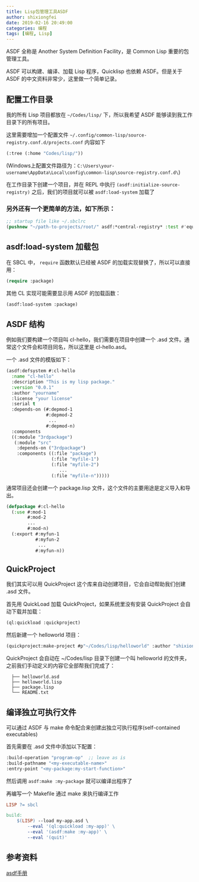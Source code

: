 ```yaml
---
title: Lisp包管理工具ASDF
author: shixiongfei
date: 2019-02-16 20:49:00
categories: 编程
tags: [编程, Lisp]
---
```


ASDF 全称是 Another System Definition Facility，是 Common Lisp 重要的包管理工具。

ASDF 可以构建、编译、加载 Lisp 程序，Quicklisp 也依赖 ASDF。但是关于 ASDF 的中文资料非常少，这里做一个简单记录。

## 配置工作目录

我的所有 Lisp 项目都放在 `~/Codes/lisp/` 下，所以我希望 ASDF 能够读到我工作目录下的所有项目。

这里需要增加一个配置文件 `~/.config/common-lisp/source-registry.conf.d/projects.conf` 内容如下

```lisp
(:tree (:home "Codes/lisp/"))
```

(Windows上配置文件路径为：`C:\Users\your-username\AppData\Local\config\common-lisp\source-registry.conf.d\`)

在工作目录下创建一个项目，并在 REPL 中执行 `(asdf:initialize-source-registry)` 之后，我们的项目就可以被 `asdf:load-system` 加载了

### 另外还有一个更简单的方法，如下所示：

```lisp
;; startup file like ~/.sbclrc
(pushnew "~/path-to-projects/root/" asdf:*central-registry* :test #'equal)
```

## asdf:load-system 加载包

在 SBCL 中， `require` 函数默认已经被 ASDF 的加载实现替换了，所以可以直接用：

```lisp
(require :package)
```

其他 CL 实现可能需要显示用 ASDF 的加载函数：

```lisp
(asdf:load-system :package)
```

## ASDF 结构

例如我们要构建一个项目叫 cl-hello，我们需要在项目中创建一个 .asd 文件。通常这个文件会和项目同名，所以这里是 cl-hello.asd。

一个 .asd 文件的模版如下：

```lisp
(asdf:defsystem #:cl-hello
  :name "cl-hello"
  :description "This is my lisp package."
  :version "0.0.1"
  :author "yourname"
  :license "your license"
  :serial t
  :depends-on (#:depmod-1
               #:depmod-2
                ...
               #:depmod-n)
  :components
  ((:module "3rdpackage")
   (:module "src"
    :depends-on ("3rdpackage")
    :components ((:file "package")
                 (:file "myfile-1")
                 (:file "myfile-2")
                    ...
                 (:file "myfile-n")))))
```

通常项目还会创建一个 package.lisp 文件，这个文件的主要用途是定义导入和导出。

```lisp
(defpackage #:cl-hello
  (:use #:mod-1
        #:mod-2
        ...
        #:mod-n)
  (:export #:myfun-1
           #:myfun-2
            ...
           #:myfun-n))
```

## QuickProject

我们其实可以用 QuickProject 这个库来自动创建项目，它会自动帮助我们创建 .asd 文件。

首先用 QuickLoad 加载 QuickProject，如果系统里没有安装 QuickProject 会自动下载并加载：

```lisp
(ql:quickload :quickproject)
```

然后新建一个 helloworld 项目：

```lisp
(quickproject:make-project #p"~/Codes/lisp/helloworld" :author "shixiongfei")
```

QuickProject 会自动在 ~/Codes/lisp 目录下创建一个叫 helloworld 的文件夹，之前我们手动定义的内容它全部帮我们完成了：

```text
  ├── helloworld.asd
  ├── helloworld.lisp
  ├── package.lisp
  └── README.txt
```

## 编译独立可执行文件

可以通过 ASDF 与 make 命令配合来创建出独立可执行程序(self-contained executables)

首先需要在 .asd 文件中添加以下配置：

```lisp
:build-operation "program-op"  ;; leave as is
:build-pathname "<my-executable-name>"
:entry-point "<my-package:my-start-function>"
```

然后调用 `asdf:make :my-package` 就可以编译出程序了

再编写一个 Makefile 通过 make 来执行编译工作

```makefile
LISP ?= sbcl

build:
	$(LISP) --load my-app.asd \
		--eval '(ql:quickload :my-app)' \
		--eval '(asdf:make :my-app)' \
		--eval '(quit)'
```

## 参考资料

[asdf手册](https://common-lisp.net/project/asdf/asdf.html)
